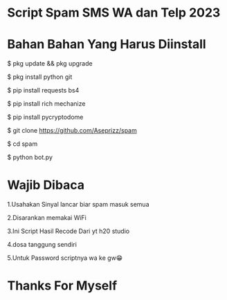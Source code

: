 # Script Spam SMS WA dan Telp 2023
# Bahan Bahan Yang Harus Diinstall
$ pkg update && pkg upgrade

$ pkg install python git

$ pip install requests bs4

$ pip install rich mechanize

$ pip install pycryptodome

$ git clone https://github.com/Aseprizz/spam

$ cd spam

$ python bot.py

# Wajib Dibaca
1.Usahakan Sinyal lancar biar spam masuk semua

2.Disarankan memakai WiFi

3.Ini Script Hasil Recode Dari yt h20 studio

4.dosa tanggung sendiri

5.Untuk Password scriptnya wa ke gw😁

# Thanks For Myself
